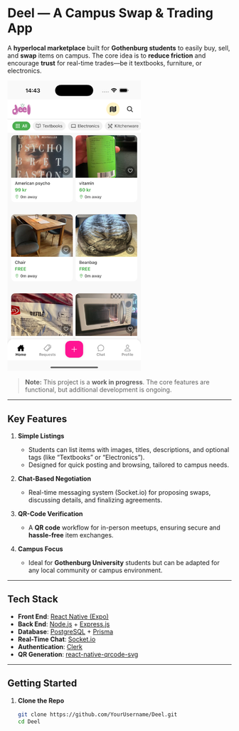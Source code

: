 # Deel — A Campus Swap & Trading App

A **hyperlocal marketplace** built for **Gothenburg students** to easily buy, sell, and **swap** items on campus. The core idea is to **reduce friction** and encourage **trust** for real-time trades—be it textbooks, furniture, or electronics.

<img src="./assets/readmeimages/marketplace.png" alt="Deel Main Screen" width="300" />

> **Note:** This project is a **work in progress**. The core features are functional, but additional development is ongoing.

---

## Key Features

1. **Simple Listings**  
   - Students can list items with images, titles, descriptions, and optional tags (like “Textbooks” or “Electronics”).
   - Designed for quick posting and browsing, tailored to campus needs.

2. **Chat-Based Negotiation**  
   - Real-time messaging system (Socket.io) for proposing swaps, discussing details, and finalizing agreements.

3. **QR-Code Verification**  
   - A **QR code** workflow for in-person meetups, ensuring secure and **hassle-free** item exchanges.

4. **Campus Focus**  
   - Ideal for **Gothenburg University** students but can be adapted for any local community or campus environment.

---

## Tech Stack

- **Front End**: [React Native (Expo)](https://expo.dev/)  
- **Back End**: [Node.js](https://nodejs.org/) + [Express.js](https://expressjs.com/)  
- **Database**: [PostgreSQL](https://www.postgresql.org/) + [Prisma](https://www.prisma.io/)  
- **Real-Time Chat**: [Socket.io](https://socket.io/)  
- **Authentication**: [Clerk](https://clerk.dev/)  
- **QR Generation**: [react-native-qrcode-svg](https://github.com/awesomejerry/react-native-qrcode-svg)

---

## Getting Started

1. **Clone the Repo**
   ```bash
   git clone https://github.com/YourUsername/Deel.git
   cd Deel
